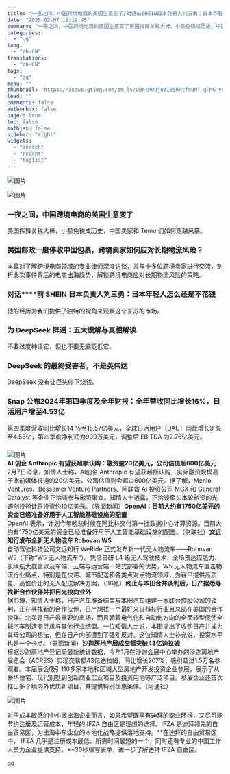 ```yaml
---
title: "一夜之间，中国跨境电商的美国生意变了/对话前SHEIN日本负责人刘三勇：日本年轻人怎么还是不花钱"
date: "2025-02-07 18:19:45"
summary: "一夜之间，中国跨境电商的美国生意变了美国挥舞关税大棒，小额免税成历史，中国卖家和 Temu 们如何穿..."
categories:
  - "qq"
lang:
  - "zh-CN"
translations:
  - "zh-CN"
tags:
  - "qq"
menu: ""
thumbnail: "https://inews.gtimg.com/om_ls/OBncMOBjozI8SRRtfs0NT_gFMG_yKVMF8c8POb4Bpt3KUAA_640360/0"
lead: ""
comments: false
authorbox: false
pager: true
toc: false
mathjax: false
sidebar: "right"
widgets:
  - "search"
  - "recent"
  - "taglist"
---
```


![图片](https://inews.gtimg.com/om_bt/OO9s3LnK-N-MCM849ZHclRwFCWR7PtjR8qLUcWbcrNSLEAA/641)

  
![图片](https://inews.gtimg.com/om_bt/OuExHgkbgi9OFrLAzyTTuzGAT3HxP8rV4ig19rAJ9yb9UAA/641)
### 

### 

### 

### **一夜之间，中国跨境电商的美国生意变了**

  
美国挥舞关税大棒，小额免税成历史，中国卖家和 Temu 们如何穿越风暴。  
  
### 

### **美国邮政一度停收中国包裹，跨境卖家如何应对长期物流风险？**

  
本篇对了解跨境电商领域的专业律师深度访谈，并与十多位跨境卖家进行交流，剖析此次事件背后的电商出海趋势，解锁跨境电商应对长期物流风险的策略。
### 

  
  
### 

### 

### 

### 

### **对话****前 SHEIN 日本负责人刘三勇：日本年轻人怎么还是不花钱**

  
他的经历为我们提供了独特的视角来观察这个复苏的市场。
### 

  
  
### 

### 

### **为 DeepSeek 辟谣：五大误解与真相解读**

  
不要过度神话它，但也不要无脑贬低它。
### 

  
  
### 

### **DeepSeek 的最终受害者，不是英伟达**

  
DeepSeek 没有让巨头停下烧钱。
### 

  
  
### 

### 

### 

### 

### **Snap 公布2024年第四季度及全年财报：全年营收同比增长16%，日活用户增至4.53亿**

  
第四季度营收同比增长14 %至15.57亿美元，全球日活用户（DAU）同比增长9 %至4.53亿，第四季度净利润为900万美元，调整后 EBITDA 为2.76亿美元。
### 

  
### 

![图片](https://inews.gtimg.com/om_bt/OxUTgNzrqjtp9XKe23CJqV6X9jUzY54BO793pNntVfO4gAA/641)  
**AI 创企 Anthropic 有望获超额认购：融资逾20亿美元，公司估值超600亿美元**  
2月7日消息，知情人士称，AI创企 Anthropic 有望获超额认购，实际融资规模高于此前媒体报道的20亿美元，公司估值则会超过600亿美元。据了解，Menlo Ventures、Bessemer Venture Partners、阿联酋 AI 投资公司 MGX 和 General Catalyst 等企业正洽谈参与融资事宜。知情人士透露，正洽谈牵头本轮融资的光速创投预计将投资约10亿美元。（界面新闻）**OpenAI：目前大约有1750亿美元的资金已经准备好用于人工智能基础设施的配置**  
OpenAI 表示，计划今年晚些时候在阿比林交付第一批数据中心计算资源。目前大约有1750亿美元的资金已经准备好用于人工智能基础设施的配置。（财联社）**文远知行发布全新无人物流车 Robovan W5**  
自动驾驶科技公司文远知行 WeRide 正式发布新一代无人物流车——Robovan W5（下称“W5 无人物流车”）。凭借自研 L4 级无人驾驶技术、全场景适应能力、长续航大载重以及车端、云端与运营端一站式部署的优势，W5 无人物流车直击物流行业痛点，特别是在快递、城市配送和各类点对点物流领域，为客户提供高质量、高性价比的无人配送解决方案。（36氪）**终止与本田合并谈判后，日产据悉寻找新合作伙伴并把目光投向业外**  
据彭博，知情人士称，日产汽车准备结束与本田汽车组建一家联合控股公司的谈判，正在寻找新的合作伙伴，日产想找一个最好来自科技行业且总部在美国的合作伙伴。北美是日产最重要的市场，而且朝着电气化和自动化方向的全面转型促使全球汽车制造商寻求与其他行业结盟。一位知情人士说，本田提出了收购日产并成为其母公司的想法，但在日产内部遭到了强烈反对。这位知情人士补充说，投资水平也是一个卡点。（界面新闻）**沙迦房地产展成交额突破43亿迪拉姆**  
根据沙迦房地产登记局最新统计数据，今年1月在沙迦会展中心举办的沙迦房地产展览会（ACRES）实现交易额43亿迪拉姆，同比增长207%，吸引超过1.5万名参观者。本届展会吸引110多家本地和区域大型房地产开发投资企业参展，展示了从豪华住宅、现代别墅到创新商业工业项目及投资用地等广泛项目。参展企业还首次推出多个境内外优质新项目，并提供特别优惠条件。（阿通社）  

![图片](https://inews.gtimg.com/om_bt/OnuNyJYZXOaRDSvNgaUa0SbggrS0aV1IcQLhpegIyHFRgAA/641)  


  


对于成本敏感的中小微出海企业而言，如果希望既享有迪拜的商业环境，又尽可能节约注册及运营成本，年轻的 IFZA 自由区是理想的选择。IFZA 是迪拜领先的自由贸易区，为出海中东企业的本地化战略提供落地支持。**在迪拜的自由贸易区中， IFZA 几乎是注册成本最低、所需时间最短的一个，同时还有专业的中国工作人员为企业提供支持。**30秒填写表单，进一步了解迪拜 IFZA 自由区。

[qq](https://new.qq.com/rain/a/20250207A07IBM00)
